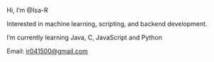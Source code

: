 Hi, I’m @Isa-R

Interested in machine learning, scripting, and backend development.

I’m currently learning Java, C, JavaScript and Python

Email: ir041500@gmail.com

<!---
Isa-R/Isa-R is a ✨ special ✨ repository because its `README.md` (this file) appears on your GitHub profile.
You can click the Preview link to take a look at your changes.
--->
